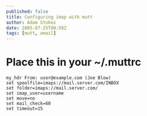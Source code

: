 ```yaml
---
published: false
title: Configuring imap with mutt
author: Adam Stokes
date: 2005-07-25T00:59Z
tags: [mutt, email]
---
```


# Place this in your ~/.muttrc

```
my_hdr From: user@example.com (Joe Blow)
set spoolfile=imaps://mail.server.com/INBOX
set folder=imaps://mail.server.com/
set imap_user=username
set move=no
set mail_check=60
set timeout=15
```

